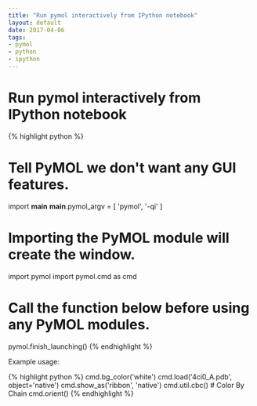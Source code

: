 ```yaml
---
title: "Run pymol interactively from IPython notebook"
layout: default
date: 2017-04-06
tags:
- pymol
- python
- ipython
---
```


# Run pymol interactively from IPython notebook

{% highlight python %}
# Tell PyMOL we don't want any GUI features.
import __main__
__main__.pymol_argv = [ 'pymol', '-qi' ]
# Importing the PyMOL module will create the window.
import pymol
import pymol.cmd as cmd
# Call the function below before using any PyMOL modules.
pymol.finish_launching()
{% endhighlight %}

Example usage:

{% highlight python %}
cmd.bg_color('white')
cmd.load('4ci0_A.pdb', object='native')
cmd.show_as('ribbon', 'native')
cmd.util.cbc() # Color By Chain
cmd.orient()
{% endhighlight %}
